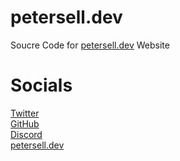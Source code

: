# petersell.dev
Soucre Code for [petersell.dev](https://petersell.dev) Website

# Socials
[Twitter](https://twitter.com/420johann)  
[GitHub](https://github.com/JohannLULW/)  
[Discord](https://discord.gg/zhdbzgTD)  
[petersell.dev](https://petersell.dev)  
  
